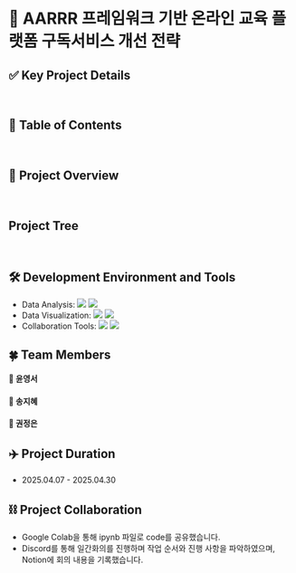 # 🏫 AARRR 프레임워크 기반 온라인 교육 플랫폼 구독서비스 개선 전략
<div align="center">
  


</div>

## ✅ Key Project Details

<br />

## 📖 Table of Contents


<br />

## 📨 Project Overview


<br />


## Project Tree

<br />

## 🛠️ Development Environment and Tools
- Data Analysis: 	<img src="https://img.shields.io/badge/python-%233776AB.svg?&style=for-the-badge&logo=python&logoColor=white" /> <img src="https://img.shields.io/badge/mysql-%234479A1.svg?&style=for-the-badge&logo=mysql&logoColor=white" />
- Data Visualization: 	<img src="https://img.shields.io/badge/python-%233776AB.svg?&style=for-the-badge&logo=python&logoColor=white" /> <img src="https://img.shields.io/badge/tableau-%23E97627.svg?&style=for-the-badge&logo=tableau&logoColor=white" />
- Collaboration Tools: <img src="https://img.shields.io/badge/discord-%237289DA.svg?&style=for-the-badge&logo=discord&logoColor=white" />	<img src="https://img.shields.io/badge/notion-%23000000.svg?&style=for-the-badge&logo=notion&logoColor=white" />

## 🍀 Team Members
#### 🐻 윤영서
#### 🦊 송지혜
#### 🐶 권정은

## ✈️ Project Duration
- 2025.04.07 - 2025.04.30

## ⛓️ Project Collaboration
- Google Colab을 통해 ipynb 파일로 code를 공유했습니다.
- Discord를 통해 일간화의를 진행하며 작업 순서와 진행 사항을 파악하였으며, Notion에 회의 내용을 기록했습니다. 
